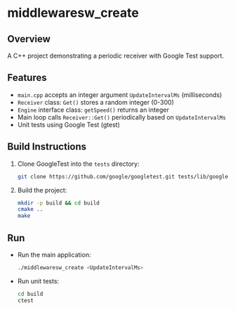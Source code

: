 # middlewaresw_create

## Overview
A C++ project demonstrating a periodic receiver with Google Test support.

## Features
- `main.cpp` accepts an integer argument `UpdateIntervalMs` (milliseconds)
- `Receiver` class: `Get()` stores a random integer (0-300)
- `Engine` interface class: `getSpeed()` returns an integer
- Main loop calls `Receiver::Get()` periodically based on `UpdateIntervalMs`
- Unit tests using Google Test (gtest)

## Build Instructions

1. Clone GoogleTest into the `tests` directory:
   ```bash
   git clone https://github.com/google/googletest.git tests/lib/googletest
   ```
2. Build the project:
   ```bash
   mkdir -p build && cd build
   cmake ..
   make
   ```

## Run

- Run the main application:
  ```bash
  ./middlewaresw_create <UpdateIntervalMs>
  ```
- Run unit tests:
  ```bash
  cd build
  ctest
  ```
